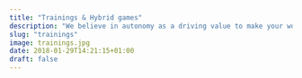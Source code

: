 ```yaml
---
title: "Trainings & Hybrid games"
description: "We believe in autonomy as a driving value to make your work meaningful, driven by knowledge, know-how and creative productions. That is why we have crafted a unique series of both printed and digital games to help you experience new powerful and agile ways of working & learning in the era of the Internets."
slug: "trainings"
image: trainings.jpg
date: 2018-01-29T14:21:15+01:00
draft: false
---
```


